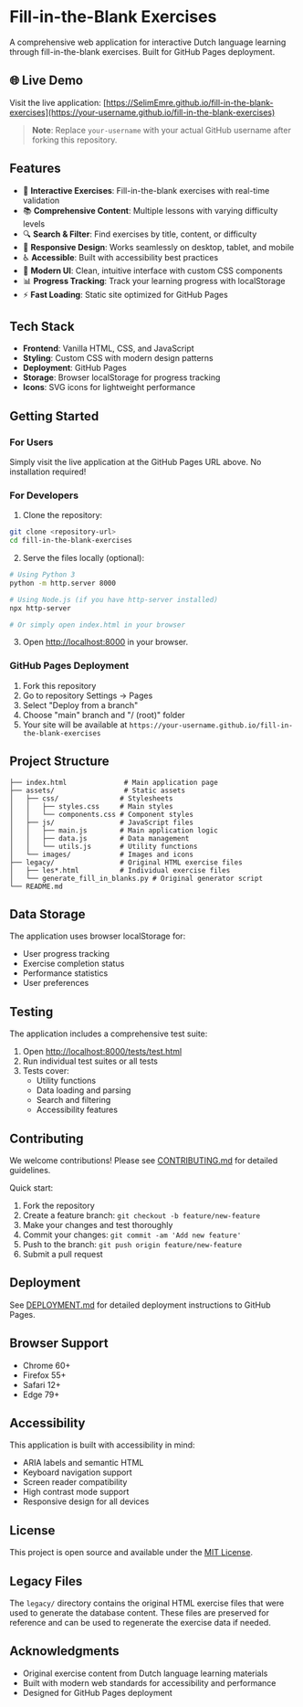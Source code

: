 # Fill-in-the-Blank Exercises

A comprehensive web application for interactive Dutch language learning through fill-in-the-blank exercises. Built for GitHub Pages deployment.

## 🌐 Live Demo

Visit the live application: [https://SelimEmre.github.io/fill-in-the-blank-exercises](https://your-username.github.io/fill-in-the-blank-exercises)

> **Note**: Replace `your-username` with your actual GitHub username after forking this repository.

## Features

- 🎯 **Interactive Exercises**: Fill-in-the-blank exercises with real-time validation
- 📚 **Comprehensive Content**: Multiple lessons with varying difficulty levels
- 🔍 **Search & Filter**: Find exercises by title, content, or difficulty
- 📱 **Responsive Design**: Works seamlessly on desktop, tablet, and mobile
- ♿ **Accessible**: Built with accessibility best practices
- 🎨 **Modern UI**: Clean, intuitive interface with custom CSS components
- 📊 **Progress Tracking**: Track your learning progress with localStorage
- ⚡ **Fast Loading**: Static site optimized for GitHub Pages

## Tech Stack

- **Frontend**: Vanilla HTML, CSS, and JavaScript
- **Styling**: Custom CSS with modern design patterns
- **Deployment**: GitHub Pages
- **Storage**: Browser localStorage for progress tracking
- **Icons**: SVG icons for lightweight performance

## Getting Started

### For Users

Simply visit the live application at the GitHub Pages URL above. No installation required!

### For Developers

1. Clone the repository:

```bash
git clone <repository-url>
cd fill-in-the-blank-exercises
```

2. Serve the files locally (optional):

```bash
# Using Python 3
python -m http.server 8000

# Using Node.js (if you have http-server installed)
npx http-server

# Or simply open index.html in your browser
```

3. Open [http://localhost:8000](http://localhost:8000) in your browser.

### GitHub Pages Deployment

1. Fork this repository
2. Go to repository Settings → Pages
3. Select "Deploy from a branch"
4. Choose "main" branch and "/ (root)" folder
5. Your site will be available at `https://your-username.github.io/fill-in-the-blank-exercises`

## Project Structure

```
├── index.html              # Main application page
├── assets/                 # Static assets
│   ├── css/               # Stylesheets
│   │   ├── styles.css     # Main styles
│   │   └── components.css # Component styles
│   ├── js/                # JavaScript files
│   │   ├── main.js        # Main application logic
│   │   ├── data.js        # Data management
│   │   └── utils.js       # Utility functions
│   └── images/            # Images and icons
├── legacy/                # Original HTML exercise files
│   ├── les*.html          # Individual exercise files
│   └── generate_fill_in_blanks.py # Original generator script
└── README.md
```

## Data Storage

The application uses browser localStorage for:

- User progress tracking
- Exercise completion status
- Performance statistics
- User preferences

## Testing

The application includes a comprehensive test suite:

1. Open [http://localhost:8000/tests/test.html](http://localhost:8000/tests/test.html)
2. Run individual test suites or all tests
3. Tests cover:
   - Utility functions
   - Data loading and parsing
   - Search and filtering
   - Accessibility features

## Contributing

We welcome contributions! Please see [CONTRIBUTING.md](CONTRIBUTING.md) for detailed guidelines.

Quick start:

1. Fork the repository
2. Create a feature branch: `git checkout -b feature/new-feature`
3. Make your changes and test thoroughly
4. Commit your changes: `git commit -am 'Add new feature'`
5. Push to the branch: `git push origin feature/new-feature`
6. Submit a pull request

## Deployment

See [DEPLOYMENT.md](DEPLOYMENT.md) for detailed deployment instructions to GitHub Pages.

## Browser Support

- Chrome 60+
- Firefox 55+
- Safari 12+
- Edge 79+

## Accessibility

This application is built with accessibility in mind:

- ARIA labels and semantic HTML
- Keyboard navigation support
- Screen reader compatibility
- High contrast mode support
- Responsive design for all devices

## License

This project is open source and available under the [MIT License](LICENSE).

## Legacy Files

The `legacy/` directory contains the original HTML exercise files that were used to generate the database content. These files are preserved for reference and can be used to regenerate the exercise data if needed.

## Acknowledgments

- Original exercise content from Dutch language learning materials
- Built with modern web standards for accessibility and performance
- Designed for GitHub Pages deployment
